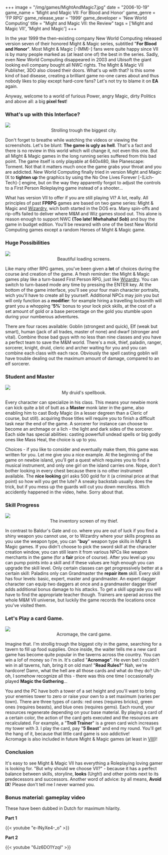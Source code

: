 +++
image = "/img/games/MightAndMagic7.jpg"
date = "2006-10-19"
game_name = 'Might and Magic VII: For Blood and Honor'
game_genre = 'FP RPG'
game_release_year = '1999'
game_developer = 'New World Computing'
title = "Might and Magic VII: the Review"
tags = ['Might and Magic VII', 'Might and Magic']
+++

In the year 1999 the then-existing company New World Computing released version seven of their honored Might & Magic series, subtitled "**For Blood and Honor**". Most Might & Magic [-(MM)-] fans were quite happy since VII is by many people marked as (at least one of) the best in the series. Sadly, even New World Computing disappeared in 2003 and Ubisoft the giant looking evil company bought all NWC rights. The Might & Magic VII Publisher, 3DO also closed their doors. What's up with that? Is this some kind of bad disease, creating a brilliant game no-one cares about and thus nobody likes to play except hard-core fans? Let's not try to blame it on **EA** again. 

Anyway, welcome to a world of furious Power, angry Magic, dirty Politics and above all: a big **pixel fest**!

### What's up with this Interface?

<img src="/img/games/MightAndMagic7/screens/05_wanderaround.jpg"/>
<center>Strolling trough the biggest city.</center>

Don't forget to breathe while watching the videos or viewing the screenshots. Let's be blunt: **The game is ugly as hell**. That's a fact and there is no review in this world which will change it, not even this one. But all Might & Magic games in the long running series suffered from this bad point. The game itself is only playable at 640x480, like Planescape: Torment. Not that it matters much once the game grabs your throat and you are addicted. New World Computing finally tried in version Might and Magic IX to **tighten up** the graphics by using the No One Lives Forever [-(Lich-Tech)-] engine, but on the way they apparently forgot to adjust the controls to a First Person Roleplaying game instead of a shooter...

What has version VII to offer if you are still playing VI? A lot, really. All principles of past **FPRPG** games are based on two game series: Might & Magic and [Wizardry](/tags/wizardry8), wich both started in the DOS era. Many spin-offs and rip-offs failed to deliver where M&M and Wiz games stood out. This alone is reason enough to support NWC **(Too late! Mwhahaha! *Sob*)** and buy the game in budget edition. You'll be rewared with one of the best New World Computing games except a random Heroes of Might & Magic game. 

### Huge Possibilities

<img src="/img/games/MightAndMagic7/screens/04_loading.jpg"/>
<center>Beautiful loading screens.</center>

Like many other RPG games, you've been given a **lot** of choices during the course ànd creation of the game. A fresh reminder: the Might & Magic games play like a turn-based First Person RPG, just like [Wizardry](/tags/wizardry8). You can switch to turn-based mode any time by pressing the ENTER key. At the bottom of the game interface, you'll see your four main character portraits, wich you'll have to create all by yourself. Additional NPCs may join you but will only function as a **modifier**: for example hiring a travelling locksmith will grant you a whopping **'5%**' bonus to your lock pick skills, at the cost of a set amount of gold or a base percentage on the gold you stumble upon during your numberous adventures. 

There are four races available: Goblin (strongest and quick), Elf (weak but smart), human (jack of all trades, master of none) and dwarf (stronger and vital). Combine those bad guys with no less than nine classes and you have a perfect team to save the M&M world. There's a mok, thief, paladin, ranger, sorcerer, knight, druid, cleric and archer waiting for you and you can combine each class with each race. Obviously the spell casting goblin will have trouble dealing out the maximum amount of damage, compared to an elf sorcerer. 

### Student and Master

<img src="/img/games/MightAndMagic7/screens/09_spellbook.jpg"/>
<center>My druid's spellbook.</center>

Every character can specialize in his class. This means your newbie monk can kick quite a bit of butt as a **Master** monk later in the game, also enabling him to cast Body Magic (in a lesser degreen than a Cleric of course, but still). acquiring those titles will require you to finish a difficult task near the end of the game. A sorcerer for instance can choose to become an archmage or a lich - the light and dark sides of the sorcerer. Each side has special abilities: casting powerfull undead spells or big godly ones like Mass Heal, the choice is up to you. 

Choices - if you like to consider and eventually make them, this game was written for you. Let me give you a nice example. At the beginning of the game on newbie island, you'll get a quest which requires you to find a musical instrument, and only one girl on the island carries one. Nope, don't bother looking in every chest because there is no other instrument available. The **nice looking** girl asks 500 gold for it (a criminal price at that point) so how will you get the lute? A sneaky backstab usually does the trick, but if you mess up the guards will cut you down merciless. Wich accidently happened in the video, hehe. Sorry about that. 

### Skill Progress

<img src="/img/games/MightAndMagic7/screens/13_inventory.jpg"/>
<center>The inventory screen of my thief.</center>

In contrast to Baldur's Gate and co. where you are out of luck if you find a shiny weapon you cannot use, or to Wizardry where your skills progress as you use the weapon type, you can "**buy**" weapon type skills in Might & Magic games. If you didn't choose to pick the sword skill at the character creation window, you can still learn it from various NPCs like weapon merchants in the game (for a **fair** price of course). After you level up you can pump points into a skill and if these values are high enough you can upgrade the skill level. Only certain classes can get progressively better at a certain skill: Paladins only can Grandmaster the **repair item** skill. Every skill has four levels: basic, expert, master and grandmaster. An expert dagger character can equip two daggers at once and a grandmaster dagger thief adds additional bonus damage to his attacks. To get a skill upgrade you will have to find the appropriate teacher though. Trainers are sperad across the whole M&M VII universe, but luckily the game records the locations once you've visited them. 

### Let's Play a card Game.

<img src="/img/games/MightAndMagic7/screens/16_acromage.jpg"/>
<center>Acromage, the card game.</center>

Imagine that. I'm strollig trough the biggest city in the game, searching for a tavern to fill up food supplies. Once inside, the waiter tells me a new card game has become quite popular in the taverns across the country. You can win a lof of money so I'm in. It's called "**Acromage**". He even bet I couldn't win in all taverns, hah, bring it on old man! "**Read Rules?**" Nah, we're hardcore! Damn, what the hell are all those cards and what do they do? Uh-oh, I somehow recognize all this - there was this one time I occasionally played **Magic the Gathering**...

You and the PC have both a tower of a set height and you'll want to bring your enemies tower to zero or raise your own to a set maximum (varies per town). There are three types of cards: red ones (requires bricks), green ones (requires beasts), and blue ones (requires gems). Each round, your resources regenerate depending on your base material. By playing a card of a certain color, the action of the card gets executed and the resources are recalculated. For example, a "**Troll Trainer**" is a green card wich increases my tower with 3. I play the card, pay "**5 Beast**" and end my round. You'll get the hang of it, because that little card game is soo addictive!<br/>
Acromage is also included in future Might & Magic games (at least in [VIII](/tags/might-and-magic-viii))!

### Conclusion

It's easy to see Might & Magic VII has everything a Roleplaying loving gamer is looking for. "But why should we choose VII?" - because it has a perfect balance between skills, storyline, **looks** (Urgh!) and other points next to its predecessors and successors. Another word of advice: by all means, **Avoid IX**! Please don't tell me I never warned you. 


### Bonus material: gameplay video

These have been dubbed in Dutch for maximum hilarity.

**Part 1**

{{< youtube "e-INyXe4-_o" >}}

**Part 2**

{{< youtube "6Jz6DO1YzqI" >}}

